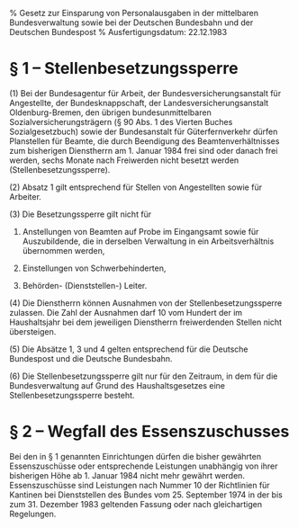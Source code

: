 % Gesetz zur Einsparung von Personalausgaben in der mittelbaren Bundesverwaltung sowie bei der Deutschen Bundesbahn und der Deutschen Bundespost
% Ausfertigungsdatum: 22.12.1983
 
# § 1 – Stellenbesetzungssperre

(1) Bei der Bundesagentur für Arbeit, der Bundesversicherungsanstalt für Angestellte, der Bundesknappschaft, der Landesversicherungsanstalt Oldenburg-Bremen, den übrigen bundesunmittelbaren Sozialversicherungsträgern (§ 90 Abs. 1 des Vierten Buches Sozialgesetzbuch) sowie der Bundesanstalt für Güterfernverkehr dürfen Planstellen für Beamte, die durch Beendigung des Beamtenverhältnisses zum bisherigen Dienstherrn am 1. Januar 1984 frei sind oder danach frei werden, sechs Monate nach Freiwerden nicht besetzt werden (Stellenbesetzungssperre).

(2) Absatz 1 gilt entsprechend für Stellen von Angestellten sowie für Arbeiter.

(3) Die Besetzungssperre gilt nicht für

1. Anstellungen von Beamten auf Probe im Eingangsamt sowie für Auszubildende, die in derselben Verwaltung in ein Arbeitsverhältnis übernommen werden,

2. Einstellungen von Schwerbehinderten,

3. Behörden- (Dienststellen-) Leiter.

(4) Die Dienstherrn können Ausnahmen von der Stellenbesetzungssperre zulassen. Die Zahl der Ausnahmen darf 10 vom Hundert der im Haushaltsjahr bei dem jeweiligen Dienstherrn freiwerdenden Stellen nicht übersteigen.

(5) Die Absätze 1, 3 und 4 gelten entsprechend für die Deutsche Bundespost und die Deutsche Bundesbahn.

(6) Die Stellenbesetzungssperre gilt nur für den Zeitraum, in dem für die Bundesverwaltung auf Grund des Haushaltsgesetzes eine Stellenbesetzungssperre besteht.

# § 2 – Wegfall des Essenszuschusses

Bei den in § 1 genannten Einrichtungen dürfen die bisher gewährten Essenszuschüsse oder entsprechende Leistungen unabhängig von ihrer bisherigen Höhe ab 1. Januar 1984 nicht mehr gewährt werden. Essenszuschüsse sind Leistungen nach Nummer 10 der Richtlinien für Kantinen bei Dienststellen des Bundes vom 25. September 1974 in der bis zum 31. Dezember 1983 geltenden Fassung oder nach gleichartigen Regelungen.
